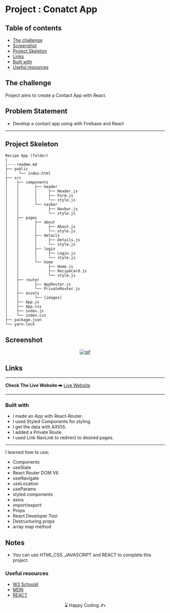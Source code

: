 # Project : Conatct App

## Table of contents

  - [The challenge](#the-challenge)
  - [Screenshot](#screenshot)
  - [Project Skeleton ](#project-skeleton)
  - [Links](#links)
  - [Built with](#built-with)
  - [Useful resources](#useful-resources)



## The challenge
Project aims to create a Contact App with React.

## Problem Statement

- Develop a contact app using with Firebase and React
<hr>



## Project Skeleton 

```
Recipe App (folder)
|
|----readme.md         
├── public
│     └── index.html
├── src
│    ├── components
│    │       ├── header
│    │       │     ├── Header.js
│    │       │     ├── Form.js
│    │       │     └── style.js
│    │       └── navbar
│    │             ├── Navbar.js
│    │             └── style.js
│    ├── pages
│    │       ├── about
│    │       │     ├── About.js
│    │       │     └── style.js
│    │       ├── details
│    │       │     ├── Details.js
│    │       │     └── style.js
│    │       ├── login
│    │       │     ├── Login.js
│    │       │     └── style.js
│    │       └── home
│    │             ├── Home.js
│    │             ├── RecipeCard.js
│    │             └── style.js
│    ├── router
│    │       ├── AppRouter.js
│    │       └── PrivateRouter.js
│    ├── assets
│    │       └── [images]
│    ├── App.js
│    ├── App.css
│    ├── index.js
│    └── index.css
├── package.json
└── yarn.lock
```


## Screenshot
<p align="center">
<a href="http://recipe-style-app.vercel.app/"><img src="recipe.gif" alt="gif"></a>
</p>



## Links
<hr>
<b>Check The Live Website ➡️</b> <a href="http://recipe-style-app.vercel.app/">Live Website</a>
<hr>

### Built with
- I made an App with React-Router.
- I used Styled Components for styling.
- I get the data with AXIOS.
- I added a Private Route.
- I used Link NavLink to redirect to desired pages.
----
I learned how to use;
- Components
- useState
- React Router DOM V6
- useNavigate
- useLocation
- useParams
- styled components
- axios
- import/export
- Props
- React Developer Tool
- Destructuring props
- array map method



## Notes

- You can use HTML,CSS ,JAVASCRIPT and REACT to complete this project.

### Useful resources

- [W3 Schoold](https://www.w3schools.com/) 
- [MDN](https://developer.mozilla.org/en-US/) 
- [REACT](https://reactjs.org/) 












<center> &#8987; Happy Coding  &#9997; </center>




